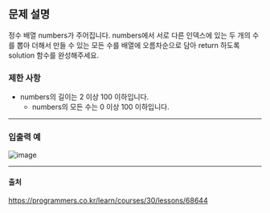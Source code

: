 ## 문제 설명
정수 배열 numbers가 주어집니다. numbers에서 서로 다른 인덱스에 있는 두 개의 수를 뽑아 더해서 만들 수 있는 모든 수를 배열에 오름차순으로 담아 return 하도록 solution 함수를 완성해주세요.

### 제한 사항
* numbers의 길이는 2 이상 100 이하입니다.
  * numbers의 모든 수는 0 이상 100 이하입니다.

***
### 입출력 예
![image](https://user-images.githubusercontent.com/76280200/147416662-dcbeaab3-279d-47c8-a507-2ba32c7cfeca.png)
***
#### 출처
<https://programmers.co.kr/learn/courses/30/lessons/68644>
